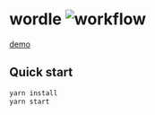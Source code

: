 # wordle ![workflow](https://github.com/im6/wordle/actions/workflows/ci.yml/badge.svg)

[demo](https://www.javascript.fun/wordle/)

## Quick start

```sh
yarn install
yarn start
```
